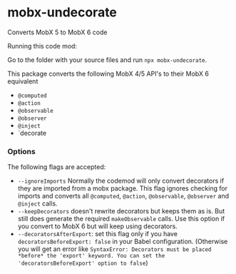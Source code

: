 # mobx-undecorate

Converts MobX 5 to MobX 6 code

Running this code mod:

Go to the folder with your source files and run `npx mobx-undecorate`.

This package converts the following MobX 4/5 API's to their MobX 6 equivalent

-   `@computed`
-   `@action`
-   `@observable`
-   `@observer`
-   `@inject`
-   `decorate

### Options

The following flags are accepted:

-   `--ignoreImports` Normally the codemod will only convert decorators if they are imported from a mobx package. This flag ignores checking for imports and converts all `@computed`, `@action`, `@observable`, `@observer` and `@inject` calls.
-   `--keepDecorators` doesn't rewrite decorators but keeps them as is. But still does generate the required `makeObservable` calls. Use this option if you convert to MobX 6 but will keep using decorators.
-   `--decoratorsAfterExport`: set this flag only if you have `decoratorsBeforeExport: false` in your Babel configuration. (Otherwise you will get an error like `SyntaxError: Decorators must be placed *before* the 'export' keyword. You can set the 'decoratorsBeforeExport' option to false`)
